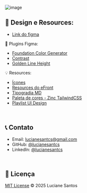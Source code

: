 ![image](https://lucianesantcs.github.io/assets/site-atual-full-C7BkqvgD.png)

## :art: Design e Resources:
- [Link do figma](https://www.figma.com/design/6gDG8RvO69NgvcCSluzW45/projetos-%2F-site-v.02?node-id=716-3286&t=tNZWogXF2Fpefw2I-1)

:mag_right: Plugins Figma:
- [Foundation Color Generator](https://www.figma.com/community/plugin/1024452006068794933/foundation-color-generator)
- [Contrast](https://www.figma.com/community/plugin/748533339900865323/contrast)
- [Golden Line Height](https://www.figma.com/community/plugin/1203442582691456980/golden-line-height)

:bulb: Resources:
- [Ícones](https://lucide.dev/icons/archive) 
- [Resources do eFront](https://iuricode.com/efront/)
- [Tipogradia MD](https://m2.material.io/design/typography/the-type-system.html#type-scale)
- [Paleta de cores - Zinc TailwindCSS](https://tailwindcss.com/docs/colors)
- [Playlist UI Design](https://www.youtube.com/playlist?list=PLNsOFKwcEPxzvqDJcWEGswBEM_zD5RaXr)

<br />

## :telephone_receiver: Contato

- Email: lucianesantcs@gmail.com
- GitHub: [@lucianesantcs](https://github.com/lucianesantcs)
- LinkedIn: [@lucianesantcs](https://linkedin.com/in/lucianesantcs)

<br />

## 📝 Licença

<a href="https://github.com/lucianesantcs/site-pessoal/blob/master/LICENSE">MIT License</a> © 2025 Luciane Santos
